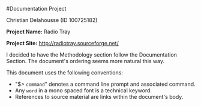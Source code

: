 #Documentation Project

Christian Delahousse (ID 100725182)


**Project Name:** Radio Tray

**Project Site:** <http://radiotray.sourceforge.net/>

I decided to have the Methodology section follow the Documentation Section. The document's ordering seems more natural this way. 

This document uses the following conventions:

* "$> `command`" denotes a command line prompt and associated command.
* Any `word` in a mono spaced font is a technical keyword.
* References to source material are links within the document's body.


